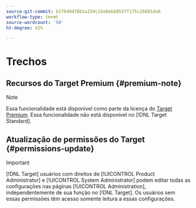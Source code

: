 ```yaml
---
source-git-commit: b1fb49d78b3a159c16e8ebb855ff175c26681da6
workflow-type: tm+mt
source-wordcount: '50'
ht-degree: 42%

---
```

# Trechos

## Recursos do Target Premium {#premium-note}

>[!NOTE]
>
>Essa funcionalidade está disponível como parte da licença do [Target Premium](/help/main/c-intro/intro.md#premium). Essa funcionalidade não está disponível no [!DNL Target Standard].

## Atualização de permissões do Target {#permissions-update}

>[!IMPORTANT]
>
>[!DNL Target] usuários com direitos de [!UICONTROL Product Administrator] e [!UICONTROL System Administrator] podem editar todas as configurações nas páginas [!UICONTROL Administration], independentemente de sua função no [!DNL Target]. Os usuários sem essas permissões têm acesso somente leitura a essas configurações.


